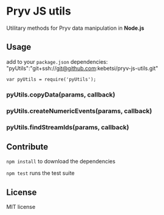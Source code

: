 # Pryv JS utils

Utilitary methods for Pryv data manipulation in **Node.js**

## Usage

add to your `package.json` dependencies: "pyUtils":"git+ssh://git@github.com:kebetsi/pryv-js-utils.git"  

`var pyUtils = require('pyUtils');`

### pyUtils.copyData(params, callback)

### pyUtils.createNumericEvents(params, callback)

### pyUtils.findStreamIds(params, callback)

## Contribute

`npm install` to download the dependencies

`npm test` runs the test suite

## License

MIT license